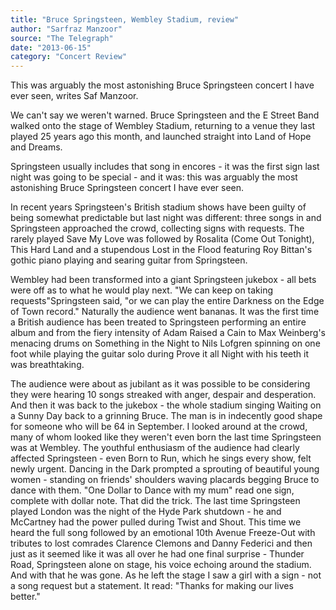 ```yaml
---
title: "Bruce Springsteen, Wembley Stadium, review"
author: "Sarfraz Manzoor"
source: "The Telegraph"
date: "2013-06-15"
category: "Concert Review"
---
```


This was arguably the most astonishing Bruce Springsteen concert I have ever seen, writes Saf Manzoor.

We can't say we weren't warned. Bruce Springsteen and the E Street Band walked onto the stage of Wembley Stadium, returning to a venue they last played 25 years ago this month, and launched straight into Land of Hope and Dreams.

Springsteen usually includes that song in encores - it was the first sign last night was going to be special - and it was: this was arguably the most astonishing Bruce Springsteen concert I have ever seen.

In recent years Springsteen's British stadium shows have been guilty of being somewhat predictable but last night was different: three songs in and Springsteen approached the crowd, collecting signs with requests. The rarely played Save My Love was followed by Rosalita (Come Out Tonight), This Hard Land and a stupendous Lost in the Flood featuring Roy Bittan's gothic piano playing and searing guitar from Springsteen.

Wembley had been transformed into a giant Springsteen jukebox - all bets were off as to what he would play next. "We can keep on taking requests"Springsteen said, "or we can play the entire Darkness on the Edge of Town record." Naturally the audience went bananas. It was the first time a British audience has been treated to Springsteen performing an entire album and from the fiery intensity of Adam Raised a Cain to Max Weinberg's menacing drums on Something in the Night to Nils Lofgren spinning on one foot while playing the guitar solo during Prove it all Night with his teeth it was breathtaking.

The audience were about as jubilant as it was possible to be considering they were hearing 10 songs streaked with anger, despair and desperation. And then it was back to the jukebox - the whole stadium singing Waiting on a Sunny Day back to a grinning Bruce. The man is in indecently good shape for someone who will be 64 in September. I looked around at the crowd, many of whom looked like they weren't even born the last time Springsteen was at Wembley. The youthful enthusiasm of the audience had clearly affected Springsteen - even Born to Run, which he sings every show, felt newly urgent. Dancing in the Dark prompted a sprouting of beautiful young women - standing on friends' shoulders waving placards begging Bruce to dance with them. "One Dollar to Dance with my mum" read one sign, complete with dollar note. That did the trick. The last time Springsteen played London was the night of the Hyde Park shutdown - he and McCartney had the power pulled during Twist and Shout. This time we heard the full song followed by an emotional 10th Avenue Freeze-Out with tributes to lost comrades Clarence Clemons and Danny Federici and then just as it seemed like it was all over he had one final surprise - Thunder Road, Springsteen alone on stage, his voice echoing around the stadium. And with that he was gone. As he left the stage I saw a girl with a sign - not a song request but a statement. It read: "Thanks for making our lives better."